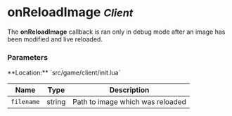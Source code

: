 onReloadImage <small class="pull-right">*Client*</small>
=============

The **onReloadImage** callback is ran only in debug mode after an image has
been modified and live reloaded.
<br>
<div class="panel panel-info">
  <div class="panel-heading">
    <h3 class="panel-title">Parameters</h3>
  </div>
  <div class="panel-body">
    <p>
      **Location:** `src/game/client/init.lua`
    </p>
  </div>

  | Name       | Type   | Description                      |
  | ---------- | ------ | -------------------------------- |
  | `filename` | string | Path to image which was reloaded |
</div>
